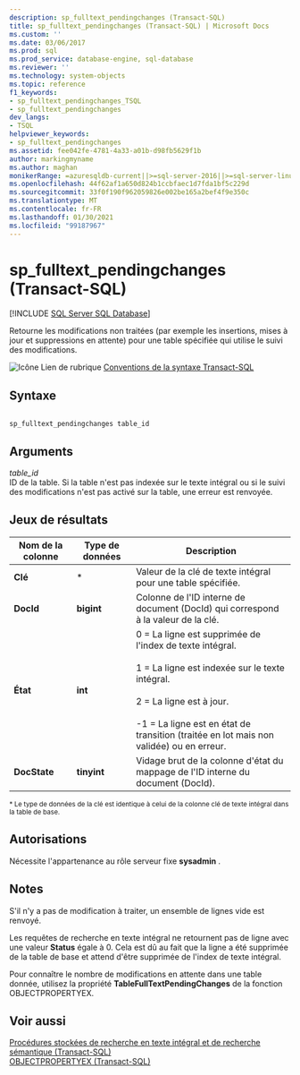 ```yaml
---
description: sp_fulltext_pendingchanges (Transact-SQL)
title: sp_fulltext_pendingchanges (Transact-SQL) | Microsoft Docs
ms.custom: ''
ms.date: 03/06/2017
ms.prod: sql
ms.prod_service: database-engine, sql-database
ms.reviewer: ''
ms.technology: system-objects
ms.topic: reference
f1_keywords:
- sp_fulltext_pendingchanges_TSQL
- sp_fulltext_pendingchanges
dev_langs:
- TSQL
helpviewer_keywords:
- sp_fulltext_pendingchanges
ms.assetid: fee042fe-4781-4a33-a01b-d98fb5629f1b
author: markingmyname
ms.author: maghan
monikerRange: =azuresqldb-current||>=sql-server-2016||>=sql-server-linux-2017||=azuresqldb-mi-current
ms.openlocfilehash: 44f62af1a650d824b1ccbfaec1d7fda1bf5c229d
ms.sourcegitcommit: 33f0f190f962059826e002be165a2bef4f9e350c
ms.translationtype: MT
ms.contentlocale: fr-FR
ms.lasthandoff: 01/30/2021
ms.locfileid: "99187967"
---
```

# <a name="sp_fulltext_pendingchanges-transact-sql"></a>sp_fulltext_pendingchanges (Transact-SQL)
[!INCLUDE [SQL Server SQL Database](../../includes/applies-to-version/sql-asdb.md)]

  Retourne les modifications non traitées (par exemple les insertions, mises à jour et suppressions en attente) pour une table spécifiée qui utilise le suivi des modifications.  
  
 ![Icône Lien de rubrique](../../database-engine/configure-windows/media/topic-link.gif "Icône du lien de rubrique") [Conventions de la syntaxe Transact-SQL](../../t-sql/language-elements/transact-sql-syntax-conventions-transact-sql.md)  
  
## <a name="syntax"></a>Syntaxe  
  
```  
  
sp_fulltext_pendingchanges table_id  
```  
  
## <a name="arguments"></a>Arguments  
 *table_id*  
 ID de la table. Si la table n'est pas indexée sur le texte intégral ou si le suivi des modifications n'est pas activé sur la table, une erreur est renvoyée.  
  
## <a name="result-sets"></a>Jeux de résultats  
  
|Nom de la colonne|Type de données|Description|  
|-----------------|---------------|-----------------|  
|**Clé**|*|Valeur de la clé de texte intégral pour une table spécifiée.|  
|**DocId**|**bigint**|Colonne de l'ID interne de document (DocId) qui correspond à la valeur de la clé.|  
|**État**|**int**|0 = La ligne est supprimée de l'index de texte intégral.<br /><br /> 1 = La ligne est indexée sur le texte intégral.<br /><br /> 2 = La ligne est à jour.<br /><br /> -1 = La ligne est en état de transition (traitée en lot mais non validée) ou en erreur.|  
|**DocState**|**tinyint**|Vidage brut de la colonne d'état du mappage de l'ID interne du document (DocId).|  
  
 <sup>* Le type de données de la clé est identique à celui de la colonne clé de texte intégral dans la table de base.</sup>  
  
## <a name="permissions"></a>Autorisations  
 Nécessite l'appartenance au rôle serveur fixe **sysadmin** .  
  
## <a name="remarks"></a>Notes  
 S'il n'y a pas de modification à traiter, un ensemble de lignes vide est renvoyé.  
  
 Les requêtes de recherche en texte intégral ne retournent pas de ligne avec une valeur **Status** égale à 0. Cela est dû au fait que la ligne a été supprimée de la table de base et attend d'être supprimée de l'index de texte intégral.  
  
 Pour connaître le nombre de modifications en attente dans une table donnée, utilisez la propriété **TableFullTextPendingChanges** de la fonction OBJECTPROPERTYEX.  
  
## <a name="see-also"></a>Voir aussi  
 [Procédures stockées de recherche en texte intégral et de recherche sémantique &#40;Transact-SQL&#41;](../../relational-databases/system-stored-procedures/full-text-search-and-semantic-search-stored-procedures-transact-sql.md)   
 [OBJECTPROPERTYEX &#40;Transact-SQL&#41;](../../t-sql/functions/objectpropertyex-transact-sql.md)  
  
  
